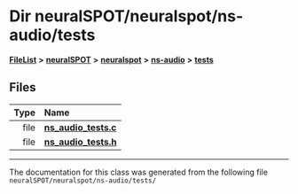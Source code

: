 

# Dir neuralSPOT/neuralspot/ns-audio/tests



[**FileList**](files.md) **>** [**neuralSPOT**](dir_75594cce7c7773aa3cb253214bf56510.md) **>** [**neuralspot**](dir_b737d82f35ec218ac5a7ef4105db9c0e.md) **>** [**ns-audio**](dir_45211a8475460839574f71aa108f4957.md) **>** [**tests**](dir_ebce5d9663c103d379a321152159c42b.md)












## Files

| Type | Name |
| ---: | :--- |
| file | [**ns\_audio\_tests.c**](ns__audio__tests_8c.md) <br> |
| file | [**ns\_audio\_tests.h**](ns__audio__tests_8h.md) <br> |



























































------------------------------
The documentation for this class was generated from the following file `neuralSPOT/neuralspot/ns-audio/tests/`

